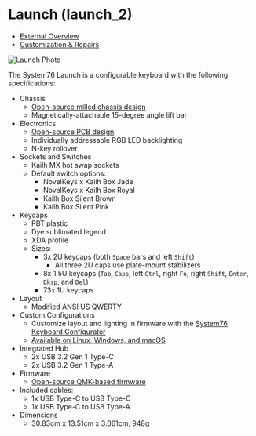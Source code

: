 # Launch (launch_2)

- [External Overview](./external-overview.md)
- [Customization & Repairs](./repairs.md)

![Launch Photo](./img/launch.png)

The System76 Launch is a configurable keyboard with the following specifications:

- Chassis
  - [Open-source milled chassis design](https://github.com/system76/launch/tree/master/chassis)
  - Magnetically-attachable 15-degree angle lift bar
- Electronics
  - [Open-source PCB design](https://github.com/system76/launch/tree/master/pcb)
  - Individually addressable RGB LED backlighting
  - N-key rollover
- Sockets and Switches
  - Kailh MX hot swap sockets
  - Default switch options:
    - NovelKeys x Kailh Box Jade
    - NovelKeys x Kailh Box Royal
    - Kailh Box Silent Brown
    - Kailh Box Silent Pink
- Keycaps
  - PBT plastic
  - Dye sublimated legend
  - XDA profile
  - Sizes:
    - 3x 2U keycaps (both `Space` bars and left `Shift`)
      - All three 2U caps use plate-mount stabilizers
    - 8x 1.5U keycaps (`Tab`, `Caps`, left `Ctrl`, right `Fn`, right `Shift`, `Enter`, `Bksp`, and `Del`)
    - 73x 1U keycaps
- Layout
  - Modified ANSI US QWERTY
- Custom Configurations
  - Customize layout and lighting in firmware with the [System76 Keyboard Configurator](https://github.com/pop-os/keyboard-configurator)
  - [Available on Linux, Windows, and macOS](https://system76.com/accessories/launch/download)
- Integrated Hub
  - 2x USB 3.2 Gen 1 Type-C
  - 2x USB 3.2 Gen 1 Type-A
- Firmware
  - [Open-source QMK-based firmware](https://github.com/system76/qmk_firmware/tree/master/keyboards/system76/launch_2/)
- Included cables:
  - 1x USB Type-C to USB Type-C
  - 1x USB Type-C to USB Type-A
- Dimensions
  - 30.83cm x 13.51cm x 3.061cm, 948g
